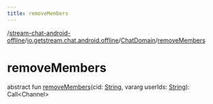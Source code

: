 ```yaml
---
title: removeMembers
---
```

/[stream-chat-android-offline](../../index.md)/[io.getstream.chat.android.offline](../index.md)/[ChatDomain](index.md)/[removeMembers](removeMembers.md)  
  
  
  
# removeMembers  
abstract fun [removeMembers](removeMembers.md)(cid: [String](https://kotlinlang.org/api/latest/jvm/stdlib/kotlin/-string/index.html), vararg userIds: [String](https://kotlinlang.org/api/latest/jvm/stdlib/kotlin/-string/index.html)): Call&lt;Channel&gt;
